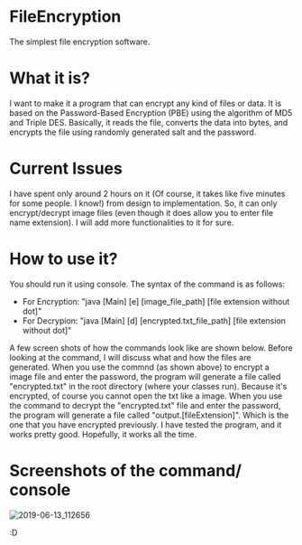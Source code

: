 # FileEncryption

The simplest file encryption software.

<h1> What it is? </h1>

I want to make it a program that can encrypt any kind of files or data. It is based on the Password-Based Encryption (PBE) using the algorithm of MD5 and Triple DES. Basically, it reads the file, converts the data into bytes, and encrypts the file using randomly generated salt and the password. 

<h1> Current Issues </h1>

I have spent only around 2 hours on it (Of course, it takes like five minutes for some people. I know!) from design to implementation. So, it can only encrypt/decrypt image files (even though it does allow you to enter file name extension). I will add more functionalities to it for sure. 

<h1> How to use it? </h1>

You should run it using console. The syntax of the command is as follows: 
  <ul>
    <li>For Encryption: "java [Main] [e] [image_file_path] [file extension without dot]"</li>
    <li>For Decrypion: "java [Main] [d] [encrypted.txt_file_path] [file extension without dot]"
  </ul>

A few screen shots of how the commands look like are shown below. Before looking at the command, I will discuss what and how the files are generated. When you use the commnd (as shown above) to encrypt a image file and enter the password, the program will generate a file called "encrypted.txt" in the root directory (where your classes run). Because it's encrypted, of course you cannot open the txt like a image.
When you use the command to decrypt the "encrypted.txt" file and enter the password, the program will generate a file called "output.[fileExtension]". Which is the one that you have encrypted previously. I have tested the program, and it works pretty good. Hopefully, it works all the time.

<h1> Screenshots of the command/ console </h1>

![2019-06-13_112656](https://user-images.githubusercontent.com/45169791/59425600-2f6d9180-8dce-11e9-8582-bfccca23ea1a.png)

:D 
 
